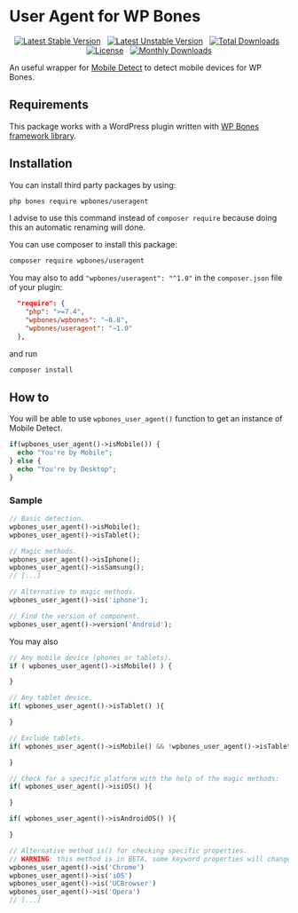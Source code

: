 # User Agent for WP Bones

<div align="center">

[![Latest Stable Version](https://poser.pugx.org/wpbones/useragent/v/stable?style=for-the-badge)](https://packagist.org/packages/wpbones/useragent) &nbsp;
[![Latest Unstable Version](https://poser.pugx.org/wpbones/useragent/v/unstable?style=for-the-badge)](https://packagist.org/packages/wpbones/useragent) &nbsp;
[![Total Downloads](https://poser.pugx.org/wpbones/useragent/downloads?style=for-the-badge)](https://packagist.org/packages/wpbones/useragent) &nbsp;
[![License](https://poser.pugx.org/wpbones/useragent/license?style=for-the-badge)](https://packagist.org/packages/wpbones/useragent) &nbsp;
[![Monthly Downloads](https://poser.pugx.org/wpbones/useragent/d/monthly?style=for-the-badge)](https://packagist.org/packages/wpbones/useragent)

</div>

An useful wrapper for [Mobile Detect](https://github.com/serbanghita/Mobile-Detect) to detect mobile devices for WP Bones.

## Requirements

This package works with a WordPress plugin written with [WP Bones framework library](https://github.com/wpbones/WPBones).

## Installation

You can install third party packages by using:

```sh copy
php bones require wpbones/useragent
```

I advise to use this command instead of `composer require` because doing this an automatic renaming will done.

You can use composer to install this package:

```sh copy
composer require wpbones/useragent
```

You may also to add `"wpbones/useragent": "^1.0"` in the `composer.json` file of your plugin:

```json copy filename="composer.json" {4}
  "require": {
    "php": ">=7.4",
    "wpbones/wpbones": "~0.8",
    "wpbones/useragent": "~1.0"
  },
```

and run

```sh copy
composer install
```

## How to

You will be able to use `wpbones_user_agent()` function to get an instance of Mobile Detect.

```php copy
if(wpbones_user_agent()->isMobile()) {
  echo "You're by Mobile";
} else {
  echo "You're by Desktop";
}
```

### Sample

```php copy
// Basic detection.
wpbones_user_agent()->isMobile();
wpbones_user_agent()->isTablet();

// Magic methods.
wpbones_user_agent()->isIphone();
wpbones_user_agent()->isSamsung();
// [...]

// Alternative to magic methods.
wpbones_user_agent()->is('iphone');

// Find the version of component.
wpbones_user_agent()->version('Android');
```

You may also

```php copy
// Any mobile device (phones or tablets).
if ( wpbones_user_agent()->isMobile() ) {

}

// Any tablet device.
if( wpbones_user_agent()->isTablet() ){

}

// Exclude tablets.
if( wpbones_user_agent()->isMobile() && !wpbones_user_agent()->isTablet() ){

}

// Check for a specific platform with the help of the magic methods:
if( wpbones_user_agent()->isiOS() ){

}

if( wpbones_user_agent()->isAndroidOS() ){

}

// Alternative method is() for checking specific properties.
// WARNING: this method is in BETA, some keyword properties will change in the future.
wpbones_user_agent()->is('Chrome')
wpbones_user_agent()->is('iOS')
wpbones_user_agent()->is('UCBrowser')
wpbones_user_agent()->is('Opera')
// [...]
```
